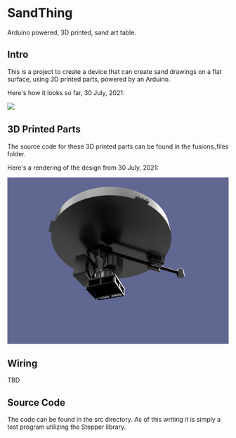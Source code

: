 # SandThing
Arduino powered, 3D printed, sand art table. 

## Intro

This is a project to create a device that can create sand drawings on a flat surface, using 3D printed parts, powered by an Arduino.

Here's how it looks so far, 30 July, 2021:

<img src="images/sandThing29July2021.png"></img>

## 3D Printed Parts

The source code for these 3D printed parts can be found in the fusions_files folder.

Here's a rendering of the design from 30 July, 2021:

<img src="images/Sand Thing.PNG"></img>

## Wiring

TBD

## Source Code

The code can be found in the src directory.  As of this writing it is simply a test program utilizing the Stepper library.
